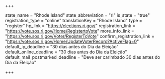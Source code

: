 +++

state_name = "Rhode Island"
state_abbreviation = "ri"
is_state = "true"
registration_type = "online"
translationKey = "Rhode Island"
type = "register"
hp_link = "https://elections.ri.gov/"
registration_link = "https://vote.sos.ri.gov/Home/RegistertoVote"
more_info_link = "https://vote.sos.ri.gov/Voter/RegisterToVote"
confirm_registration_link = "https://vote.sos.ri.gov/Home/UpdateVoterRecord?ActiveFlag=0"
default_ip_deadline = "30 dias antes do Dia da Eleição"
default_online_deadline = "30 dias antes do Dia da Eleição"
default_mail_postmarked_deadline = "Deve ser carimbado 30 dias antes do Dia da Eleição"

+++